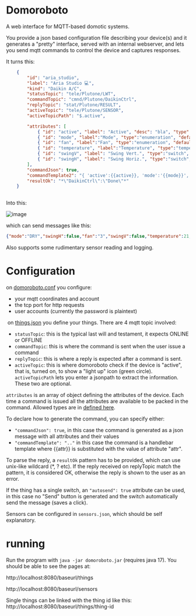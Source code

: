 # Domoroboto
A web interface for MQTT-based domotic systems.

You provide a json based configuration file describing your device(s) and it generates a "pretty" interface, served with an internal webserver, and lets you send mqtt commands to control the device and captures responses.

It turns this:

```json
	{
		"id": "aria_studio",
		"label": "Aria Studio 💻",
		"kind": "Daikin A/C",
		"statusTopic": "tele/Plutone/LWT",
		"commandTopic": "cmnd/Plutone/DaikinCtrl",
		"replyTopic": "stat/Plutone/RESULT",
		"activeTopic": "tele/Plutone/SENSOR",
		"activeTopicPath": "$.active",

		"attributes": [
			{ "id": "active", "label": "Active", "desc": "bla", "type":"switch", "defaultValue":false },
			{ "id": "mode", "label":"Mode", "type":"enumeration", "defaultValue":"COOL", "possibleValues": ["FAN", "COOL", "HEAT", "DRY", "AUTO"] },
			{ "id": "fan", "label":"Fan", "type":"enumeration", "defaultValue":"1", "possibleValues": ["1", "2", "3", "4", "5", "NIGHT", "AUTO"] },
			{ "id": "temperature", "label":"Temperature", "type":"temperature", "defaultValue":21, "minValue": 18, "maxValue":30  },
			{ "id": "swingV", "label": "Swing Vert.", "type":"switch", "defaultValue": false },
			{ "id": "swingH", "label": "Swing Horiz.", "type":"switch", "defaultValue": false }
		],
		"commandJson": true,
		"commandTemplate2": "{ 'active':{{active}}, 'mode':'{{mode}}', 'fan':'{{fan}}', 'temperature':{{temperature}}, 'swingH':false, 'swingV':false }",
		"resultOk": "*\"DaikinCtrl\":\"Done\"*"
	}
	
```
Into this:

![image](https://user-images.githubusercontent.com/2278103/195146528-cbbdd9e2-0c67-41e9-91e0-6414a3fd4133.png)

which can send messages like this:

```json
{"mode":"DRY","swingH":false,"fan":"3","swingV":false,"temperature":21,"active":false}
```

Also supports some rudimentary sensor reading and logging.

# Configuration

on [domoroboto.conf](blob/main/domoroboto.conf) you configure:
- your mqtt coordinates and account
- the tcp port for http requests
- user accounts (currently the password is plaintext)

​
on [things.json](things.json) you define your things. There are 4 mqtt topic involved:

- `statusTopic`: this is the typical last will and testament, it expects ONLINE or OFFLINE
- `commandTopic`: this is where the command is sent when the user issue a command
- `replyTopic`: this is where a reply is expected after a command is sent.
- `activeTopic`: this is where domoroboto check if the device is "active", that is, turned on, to show a "light up" icon (green circle). `activeTopicPath` lets you enter a jsonpath to extract the information. These two are optional.

`attributes` is an array of object defining the attributes of the device. Each time a command is issued all the attributes are available to be packed in the command. Allowed types are in [defined here](src/main/java/com/github/msx80/domoroboto/model/Type.java).

To declare how to generate the command, you can specify either:
- `"commandJson": true`, in this case the command is generated as a json message with all attributes and their values
- `"commandTemplate": ".."` in this case the command is a handlebar template where {{attr}} is substituted with the value of attribute "attr".

To parse the reply, a `resultOk` pattern has to be provided, which can use unix-like wildcard (*, ? etc). If the reply received on replyTopic match the pattern, it is considered OK, otherwise the reply is shown to the user as an error.

If the thing has a single switch, an `"autosend": true` attribute can be used, in this case no "Send" button is generated and the switch automatically send the message (saves a click).

Sensors can be configured in `sensors.json`, which should be self explanatory.

# running

Run the program with `java -jar domoroboto.jar` (requires java 17). You should be able to see the pages at:

http://localhost:8080/baseurl/things

http://localhost:8080/baseurl/sensors

Single things can be linked with the thing id like this: http://localhost:8080/baseurl/things/thing-id


